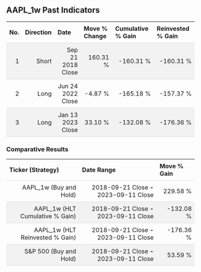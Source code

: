 
<style>
.hits {
            border-collapse: collapse;
            width: 100%;
        }
        .hits th, td {
            padding: 8px;
            border-bottom: 1px solid #ddd;
        }
        
        .hits td {text-align: right;}
        .hits th {text-align: left;}
        
        .hits tr:nth-child(even) {
            background-color: #f2f2f2;
        }
        
        .chartCol {
            width: 50%;
            float: left;
            padding: 20px;
        }  
</style>
    
<br>

## AAPL_1w Past Indicators

<table class="hits">
    <tr>
        <th>No.</th>
        <th>Direction</th>
        <th>Date</th>
        <th>Move % Change</th>
        <th>Cumulative % Gain</th>
        <th>Reinvested % Gain</th>
      </tr>
    <tr>
        <td>1</td>
        <td>Short</td>
        <td>Sep 21 2018 Close</td>
        <td>160.31 %</td>
        <td>-160.31 %</td>
        <td>-160.31 %</td>
    </tr>
    <tr>
        <td>2</td>
        <td>Long</td>
        <td>Jun 24 2022 Close</td>
        <td>-4.87 %</td>
        <td>-165.18 %</td>
        <td>-157.37 %</td>
    </tr>
    <tr>
        <td>3</td>
        <td>Long</td>
        <td>Jan 13 2023 Close</td>
        <td>33.10 %</td>
        <td>-132.08 %</td>
        <td>-176.36 %</td>
    </tr>
    
</table>

### Comparative Results

<table class="hits">
    <thead>
        <th>Ticker (Strategy)</th>
        <th>Date Range</th>
        <th>Move % Gain</th>
    </thead>
    <tbody>
        <tr>
            <td>AAPL_1w (Buy and Hold)</td>
            <td>2018-09-21 Close <b>-</b> 2023-09-11 Close</td>
            <td>229.58 %</td>
        </tr>
        <tr>
            <td>AAPL_1w (HLT Cumulative % Gain)</td>
            <td>2018-09-21 Close <b>-</b> 2023-09-11 Close</td>
            <td>-132.08 %</td>
        </tr>
        <tr>
            <td>AAPL_1w (HLT Reinvested % Gain)</td>
            <td>2018-09-21 Close <b>-</b> 2023-09-11 Close</td>
            <td>-176.36 %</td>
        </tr>
        <tr>
            <td>S&P 500 (Buy and Hold)</td>
            <td>2018-09-21 Close <b>-</b> 2023-09-11 Close</td>
            <td>53.59 %</td>
        </tr>
    </tbody>
</table>
<br>
<br>